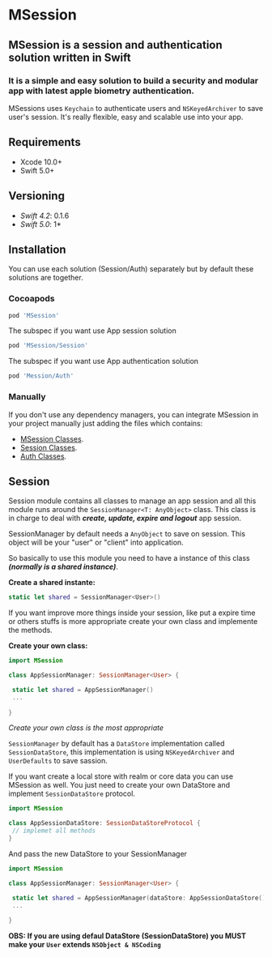 # MSession

## MSession is a session and authentication solution written in Swift

### It is a simple and easy solution to build a security and modular app with latest apple biometry authentication.

MSessions uses `Keychain` to authenticate users and `NSKeyedArchiver` to save user's session. It's really flexible, easy and scalable use into your app.

## Requirements

- Xcode 10.0+
- Swift 5.0+

## Versioning

- *Swift 4.2*: 0.1.6
- *Swift 5.0*: 1*

## Installation

You can use each solution (Session/Auth) separately but by default these solutions are together.


### Cocoapods

```ruby
pod 'MSession'
```

The subspec if you want use App session solution

```ruby
pod 'MSession/Session'
```

The subspec if you want use App authentication solution 

```ruby
pod 'Mession/Auth'
```

### Manually

If you don't use any dependency managers, you can integrate MSession in your project manually just adding the files which contains: 

- [MSession Classes](https://github.com/vitormesquita/MSession/tree/master/Source). 
- [Session Classes](https://github.com/vitormesquita/MSession/tree/master/Source/Session).
- [Auth Classes](https://github.com/vitormesquita/MSession/tree/master/Source/Auth).

## Session

Session module contains all classes to manage an app session and all this module runs around the `SessionManager<T: AnyObject>` class. This class is in charge to deal with ***create, update, expire and logout*** app session.

SessionManager by default needs a `AnyObject` to save on session. This object will be your "user" or "client" into application.

So basically to use this module you need to have a instance of this class ***(normally is a shared instance)***.

**Create a shared instante:**

```swift
static let shared = SessionManager<User>()
```


If you want improve more things inside your session, like put a expire time or others stuffs is more appropriate create your own class and implemente the methods.

**Create your own class:**

```swift
import MSession

class AppSessionManager: SessionManager<User> {

 static let shared = AppSessionManager()
 ...
 
}
```

*Create your own class is the most appropriate*


`SessionManager` by default has a `DataStore` implementation called `SessionDataStore`, this implementation is using `NSKeyedArchiver` and `UserDefaults` to save sassion. 

If you want create a local store with realm or core data you can use MSession as well. You just need to create your own DataStore and implement `SessionDataStore` protocol.

```swift
import MSession

class AppSessionDataStore: SessionDataStoreProtocol {
 // implemet all methods
}
```

And pass the new DataStore to your SessionManager

```swift
import MSession

class AppSessionManager: SessionManager<User> {

 static let shared = AppSessionManager(dataStore: AppSessionDataStore())
 ...
 
}
```

**OBS: If you are using defaul DataStore (SessionDataStore) you MUST make your `User` extends `NSObject & NSCoding`**

